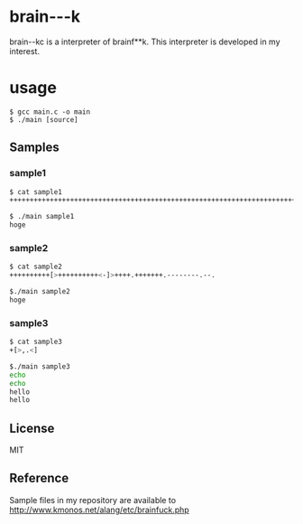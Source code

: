 # brain---k

brain--kc is a interpreter of brainf**k.
This interpreter is developed in my interest.

# usage

```
$ gcc main.c -o main
$ ./main [source]
```

## Samples

### sample1

```bash
$ cat sample1
++++++++++++++++++++++++++++++++++++++++++++++++++++++++++++++++++++++++++++++++++++++++++++++++++++++++.+++++++.--------.--.

$ ./main sample1
hoge
```

### sample2

```bash
$ cat sample2
++++++++++[>++++++++++<-]>++++.+++++++.--------.--.

$./main sample2
hoge
```

### sample3

```bash
$ cat sample3
+[>,.<]

$./main sample3
echo
echo
hello
hello
```

## License

MIT

## Reference
Sample files in my repository are available to http://www.kmonos.net/alang/etc/brainfuck.php
